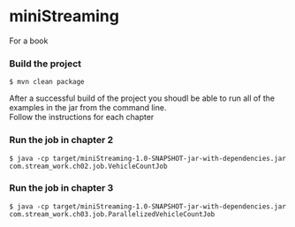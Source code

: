 # miniStreaming
For a book

### Build the project
```
$ mvn clean package
```
After a successful build of the project you shoudl be able to run all of the examples in the jar from the command line.  
Follow the instructions for each chapter

### Run the job in chapter 2
```
$ java -cp target/miniStreaming-1.0-SNAPSHOT-jar-with-dependencies.jar com.stream_work.ch02.job.VehicleCountJob
```

### Run the job in chapter 3
```
$ java -cp target/miniStreaming-1.0-SNAPSHOT-jar-with-dependencies.jar com.stream_work.ch03.job.ParallelizedVehicleCountJob
```
